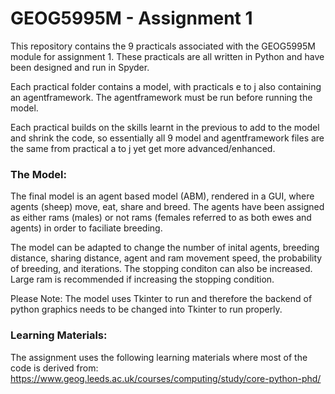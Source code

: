 # GEOG5995M - Assignment 1

This repository contains the 9 practicals associated with the GEOG5995M module for assignment 1. These practicals are all written in Python and have been designed and run in Spyder. 

Each practical folder contains a model, with practicals e to j also containing an agentframework. The agentframework must be run before running the model. 

Each practical builds on the skills learnt in the previous to add to the model and shrink the code, so essentially all 9 model and agentframework files are the same from practical a to j yet get more advanced/enhanced. 

### The Model:
The final model is an agent based model (ABM), rendered in a GUI, where agents (sheep) move, eat, share and breed. The agents have been assigned as either rams (males) or not rams (females referred to as both ewes and agents) in order to faciliate breeding. 

The model can be adapted to change the number of inital agents, breeding distance, sharing distance, agent and ram movement speed, the probability of breeding, and iterations. The stopping conditon can also be increased. Large ram is recommended if increasing the stopping condition. 

Please Note: The model uses Tkinter to run and therefore the backend of python graphics needs to be changed into Tkinter to run properly. 

### Learning Materials:
The assignment uses the following learning materials where most of the code is derived from:
https://www.geog.leeds.ac.uk/courses/computing/study/core-python-phd/ 
